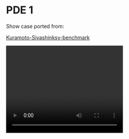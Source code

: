 # PDE 1
Show case ported from:

[Kuramoto-Sivashinksy-benchmark](https://github.com/johnfgibson/julia-pde-benchmark/blob/master/1-Kuramoto-Sivashinksy-benchmark.ipynb)

<video width="320" height="240" controls>
<source src="assets/pd1.webm" type="video/webm">
Your browser does not support the video tag.
</video>
